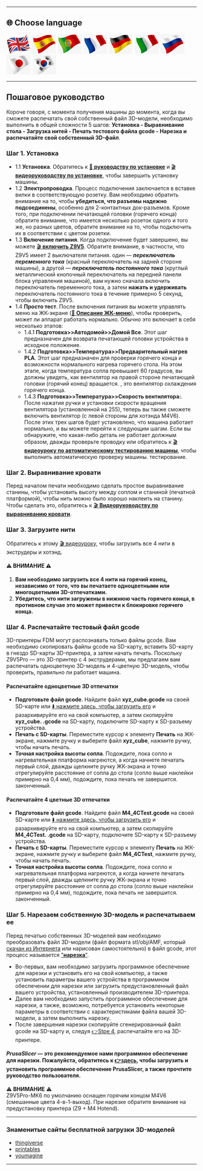 [LCD_MENU]: https://github.com/ZONESTAR3D/Z9/tree/main/Z9V5/Z9V5-MK6/LCDMENU_Description.md
[PRUSA_SLICER]: https://github.com/ZONESTAR3D/Slicing-Guide/tree/master/PrusaSlicer

----
## <a id="choose-language">:globe_with_meridians: Choose language </a>
[![](../lanpic/EN.png)](./step_by_step.md)
[![](../lanpic/ES.png)](./step_by_step-es.md)
[![](../lanpic/PT.png)](./step_by_step-pt.md)
[![](../lanpic/FR.png)](./step_by_step-fr.md)
[![](../lanpic/DE.png)](./step_by_step-de.md)
[![](../lanpic/IT.png)](./step_by_step-it.md)
[![](../lanpic/RU.png)](./step_by_step-ru.md)
[![](../lanpic/JP.png)](./step_by_step-jp.md)
[![](../lanpic/KR.png)](./step_by_step-kr.md)

----
## Пошаговое руководство
Короче говоря, с момента получения машины до момента, когда вы сможете распечатать свой собственный файл 3D-модели, необходимо выполнить в общей сложности 5 шагов: **Установка - Выравнивание стола - Загрузка нитей - Печать тестового файла gcode - Нарезка и распечатайте свой собственный 3D-файл**.

### <a id ="a1">Шаг 1. Установка</a>
- 1.1 **Установка**. Обратитесь к [:book: **руководству по установке**](./1.Installation/Installation.md) и [:clapper: **видеоруководству по установке**](https://youtu.be/pdr8nLl3T3w), чтобы завершить установку машины.
- 1.2 **Электропроводка**. Процесс подключения заключается в вставке вилки в соответствующую розетку. Вам необходимо обратить внимание на то, чтобы **убедиться, что разъемы надежно подсоединены**, особенно для 2-контактных док-разъемов. Кроме того, при подключении печатающей головки (горячего конца) обратите внимание, что имеется несколько розеток одного и того же, но разных цветов, обратите внимание на то, чтобы подключить их в соответствии с цветом розетки.
- 1.3 **Включение питания**. Когда подключение будет завершено, вы можете [:clapper: **включить Z9V5**](https://youtu.be/xTlMHtxkGoY). Обратите внимание, в частности, что Z9V5 имеет 2 выключателя питания. один — ***переключатель переменного тока*** (красный переключатель на задней стороне машины), а другой — ***переключатель постоянного тока*** (круглый металлический кнопочный переключатель на передней панели блока управления машиной), вам нужно сначала включить переключатель переменного тока, а затем **нажать и удерживать** переключатель постоянного тока в течение примерно 5 секунд, чтобы включить Z9V5.
- 1.4 **Просто тест**. После включения питания вы можете управлять меню на ЖК-экране ([:book: **Описание ЖК-меню**](./2.Operation/LCDMENU_Description.md)), чтобы проверить, может ли аппарат работать нормально. Обычно это включает в себя несколько этапов:
   - 1.4.1 **Подготовка>>Автодомой>>Домой Все**. Этот шаг предназначен для возврата печатающей головки устройства в исходное положение.
   - 1.4.2 **Подготовка>>Температура>>Предварительный нагрев PLA**. Этот шаг предназначен для проверки горячего конца и возможности нормального нагрева горячего стола. На этом этапе, когда температура сопла превышает 60 градусов, вы должны увидеть, как вентилятор на правой стороне печатающей головки (горячий конец) вращается. , это вентилятор охлаждения горячего конца.
   - 1.4.3 **Подготовка>>Температура>>Скорость вентилятора:**. После нажатия ручки и установки скорости вращения вентилятора (установленной на 255), теперь вы также сможете включить вентилятор (с левой стороны для хотэнда M4V6).
   После этих трех шагов будет установлено, что машина работает нормально, и вы можете перейти к следующим шагам. Если вы обнаружите, что какая-либо деталь не работает должным образом, дважды проверьте проводку или обратитесь к [:clapper: **видеоуроку по автоматическому тестированию машины**](https://youtu.be/Mf92BlmKA0A), чтобы выполнить автоматическую проверку машины. тестирование.

### <a id ="a2">Шаг 2. Выравнивание кровати</a>
Перед началом печати необходимо сделать простое выравнивание станины, чтобы установить высоту между соплом и станиной (печатной платформой), чтобы нить можно было хорошо наклеить на станину. Чтобы сделать это, обратитесь к [:clapper: **Видеоруководству по выравниванию кровати**](https://youtu.be/nxzB7ho1kNo).

### <a id ="a3">Шаг 3. Загрузите нити</a>
Обратитесь к этому [:clapper: видеоуроку](https://youtu.be/KZQdL7Rgy1s), чтобы загрузить все 4 нити в экструдеры и хотэнд.
#### :warning: ВНИМАНИЕ :warning:
1. **Вам необходимо загрузить все 4 нити на горячий конец, независимо от того, что вы печатаете одноцветными или многоцветными 3D-отпечатками.**
2. **Убедитесь, что нити загружены в нижнюю часть горячего конца, в противном случае это может привести к блокировке горячего конца.**

### <a id ="a4">Шаг 4. Распечатайте тестовый файл gcode</a>
3D-принтеры FDM могут распознавать только файлы gcode. Вам необходимо скопировать файлы gcode на SD-карту, вставить SD-карту в гнездо SD-карты 3D-принтера, а затем начать печать.
Поскольку Z9V5Pro — это 3D-принтер с 4 экструдерами, мы предлагаем вам распечатать одноцветную 3D-модель и 4-цветную 3D-модель, чтобы проверить, правильно ли работает машина.
#### Распечатайте одноцветные 3D отпечатки
- **Подготовьте файл gcode**. Найдите файл **xyz_cube.gcode** на своей SD-карте или [:arrow_down: нажмите здесь, чтобы загрузить его](./3.Test_gcode/xyz_cube.zip) и разархивируйте его на свой компьютер, а затем скопируйте **xyz_cube. .gcode** на SD-карту, подключите SD-карту к SD-разъему устройства.
- **Печать с SD-карты**. Переместите курсор к элементу **Печать** на ЖК-экране, нажмите ручку и выберите файл **xyz_cube**, нажмите ручку, чтобы начать печать.
- **Точная настройка высоты сопла**. Подождите, пока сопло и нагревательная платформа нагреются, а когда начнете печатать первый слой, дважды щелкните ручку ЖК-экрана и точно отрегулируйте расстояние от сопла до стола (сопло выше наклейки примерно на 0,4 мм), подождите, пока печать не завершится. законченный.
#### Распечатайте 4 цветные 3D отпечатки
- **Подготовьте файл gcode**. Найдите файл **M4_4CTest.gcode** на своей SD-карте или [:arrow_down: нажмите здесь, чтобы загрузить его](./3.Test_gcode/M4_4CTest.zip) и разархивируйте его на свой компьютер, а затем скопируйте **M4_4CTest. .gcode** на SD-карту, подключите SD-карту к SD-разъему устройства.
- **Печать с SD-карты**. Переместите курсор к элементу **Печать** на ЖК-экране, нажмите ручку и выберите файл **M4_4CTest**, нажмите ручку, чтобы начать печать.
- **Точная настройка высоты сопла**. Подождите, пока сопло и нагревательная платформа нагреются, а когда начнете печатать первый слой, дважды щелкните ручку ЖК-экрана и точно отрегулируйте расстояние от сопла до стола (сопло выше наклейки примерно на 0,4 мм), подождите, пока печать не завершится. законченный.

### <a id ="a5">Шаг 5. Нарезаем собственную 3D-модель и распечатываем ее</a>
Перед печатью собственных 3D-моделей вам необходимо преобразовать файл 3D-модели (файл формата stl/obj/AMF, который [скачан из Интернета](#a6) или нарисован самостоятельно) в файл gcode, этот процесс называется <u>"**нарезка**"</u>.
- Во-первых, вам необходимо загрузить программное обеспечение для нарезки и установить его на свой компьютер, а также установить параметры вашего устройства в программном обеспечении для нарезки или загрузить предустановленный файл вашего устройства, установленный производителем 3D-принтера.
- Далее вам необходимо запустить программное обеспечение для нарезки, а также, возможно, потребуется установить некоторые параметры в соответствии с характеристиками файла вашей 3D-модели, а затем выполнить нарезку.
- После завершения нарезки скопируйте сгенерированный файл gcode на SD-карту и, следуя [:point_right:Stpe 4](#a4), распечатайте его на 3D-принтере.
#### *PrusaSlicer* — это рекомендуемое нами программное обеспечение для нарезки. Пожалуйста, обратитесь к [:point_right:здесь][PRUSA_SLICER], чтобы загрузить и установить программное обеспечение PrusaSlicer, а также прочтите руководство пользователя.
:warning: **ВНИМАНИЕ** :warning:   
Z9V5Pro-MK6 по умолчанию оснащен горячим концом M4V6 (смешанные цвета 4-в-1-выход). При нарезке обратите внимание на предустановку принтера (Z9 + M4 Hotend).

----
### <a id ="a6">Знаменитые сайты бесплатной загрузки 3D-моделей</a>
- [thingiverse](https://www.thingiverse.com/)  
- [printables](https://www.printables.com/)  
- [youmagine](https://www.youmagine.com/)   

----